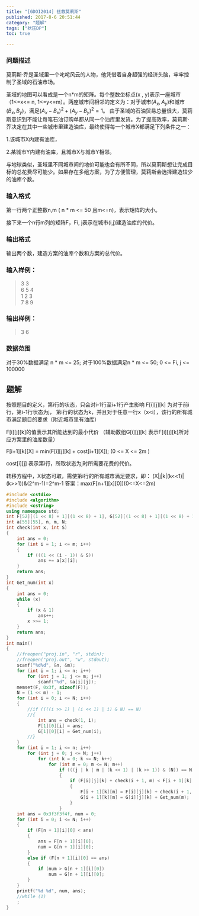 ```yaml
---
title: "[GDOI2014] 拯救莫莉斯"
published: 2017-8-6 20:51:44
category: "题解"
tags: ["状压DP"]
toc: true

---
```


### 问题描述
莫莉斯·乔是圣域里一个叱咤风云的人物，他凭借着自身超强的经济头脑，牢牢控制了圣域的石油市场。

圣域的地图可以看成是一个n*m的矩阵。每个整数坐标点(x , y)表示一座城市（1<=x<= n, 1<=y<=m）。两座城市间相邻的定义为：对于城市$(A_x, A_y)$和城市$(B_x, B_y)$，满足$(A_x - B_x)^2 + (A_y - B_y)^2 = 1$。
由于圣域的石油贸易总量很大，莫莉斯意识到不能让每笔石油订购单都从同一个油库里发货。为了提高效率，莫莉斯·乔决定在其中一些城市里建造油库，最终使得每一个城市X都满足下列条件之一：
<!--more-->
1.该城市X内建有油库，

2.某城市Y内建有油库，且城市X与城市Y相邻。

与地球类似，圣域里不同城市间的地价可能也会有所不同，所以莫莉斯想让完成目标的总花费尽可能少。如果存在多组方案，为了方便管理，莫莉斯会选择建造较少的油库个数。

### 输入格式
第一行两个正整数n,m ( n * m <= 50 且m<=n)，表示矩阵的大小。

接下来一个n行m列的矩阵F，Fi, j表示在城市(i,j)建造油库的代价。

### 输出格式
输出两个数，建造方案的油库个数和方案的总代价。


### 输入样例：

>3 3  
6 5 4  
1 2 3  
7 8 9  
	
### 输出样例：
>3 6  

### 数据范围

对于30%数据满足 n \* m <= 25;
对于100%数据满足n \* m <= 50; 0 <= Fi, j <= 100000

## 题解

按照题目的定义，第i行的状态，只会对i-1行至i+1行产生影响
F[i][j][k] 为对于前i行，第i-1行状态为j， 第i行的状态为k，并且对于任意一行x（x<i），该行的所有城市满足题目的要求（附近城市里有油库）
<!--more-->
F[i][j][k]的值表示其所能达到的最小代价
（辅助数组G[i][j][k] 表示F[i][j][k]所对应方案里的油库数量）

F[i+1][k][X] = min(F[i][j][k] + cost[i+1][X]); (0 <= X <= 2m )

cost[i][j] 表示第i行，所取状态为j时所需要花费的代价。

转移方程中，X状态可取，需使第i行的所有城市满足要求，即：
(X|j|k|(k<<1)|(k>>1))&(2^m-1)=2^m-1
答案：max(F[n+1][x][0])(0<=X<=2m)

```c++
#include <cstdio>
#include <algorithm>
#include <cstring>
using namespace std;
int F[52][(1 << 8) + 1][(1 << 8) + 1], G[52][(1 << 8) + 1][(1 << 8) + 1];
int a[55][55], n, m, N;
int check(int x, int S)
{
    int ans = 0;
    for (int i = 1; i <= m; i++)
    {
        if (((1 << (i - 1)) & S))
            ans += a[x][i];
    }
    return ans;
}
int Get_num(int x)
{
    int ans = 0;
    while (x)
    {
        if (x & 1)
            ans++;
        x >>= 1;
    }
    return ans;
}
int main()
{
    //freopen("proj.in", "r", stdin);
    //freopen("proj.out", "w", stdout);
    scanf("%d%d", &n, &m);
    for (int i = 1; i <= n; i++)
        for (int j = 1; j <= m; j++)
            scanf("%d", &a[i][j]);
    memset(F, 0x3f, sizeof(F));
    N = (1 << m) - 1;
    for (int i = 0; i <= N; i++)
    {
        //if ((((i >> 1) | (i << 1) | i) & N) == N)
        //{
            int ans = check(1, i);
            F[1][0][i] = ans;
            G[1][0][i] = Get_num(i);
        //}
    }
    for (int i = 1; i <= n; i++)
        for (int j = 0; j <= N; j++)
            for (int k = 0; k <= N; k++)
                for (int m = 0; m <= N; m++)
                    if (((j | k | m | (k << 1) | (k >> 1)) & (N)) == N)
                    {
                        if (F[i][j][k] + check(i + 1, m) < F[i + 1][k][m])
                        {
                            F[i + 1][k][m] = F[i][j][k] + check(i + 1, m);
                            G[i + 1][k][m] = G[i][j][k] + Get_num(m);
                        }
                    }
    int ans = 0x3f3f3f4f, num = 0;
    for (int i = 0; i <= N; i++)
    {
        if (F[n + 1][i][0] < ans)
        {
            ans = F[n + 1][i][0];
            num = G[n + 1][i][0];
        }
        else if (F[n + 1][i][0] == ans)
        {
            if (num > G[n + 1][i][0])
                num = G[n + 1][i][0];
        }
    }
    printf("%d %d", num, ans);
    //while (1)
    ;
}
```